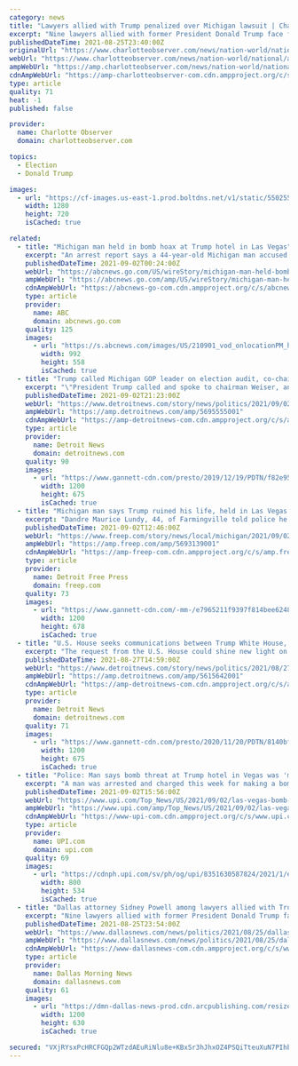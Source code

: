 ```yaml
---
category: news
title: "Lawyers allied with Trump penalized over Michigan lawsuit | Charlotte Observer"
excerpt: "Nine lawyers allied with former President Donald Trump face financial penalties and other sanctions in Michigan."
publishedDateTime: 2021-08-25T23:40:00Z
originalUrl: "https://www.charlotteobserver.com/news/nation-world/national/article253747698.html"
webUrl: "https://www.charlotteobserver.com/news/nation-world/national/article253747698.html"
ampWebUrl: "https://amp.charlotteobserver.com/news/nation-world/national/article253747698.html"
cdnAmpWebUrl: "https://amp-charlotteobserver-com.cdn.ampproject.org/c/s/amp.charlotteobserver.com/news/nation-world/national/article253747698.html"
type: article
quality: 71
heat: -1
published: false

provider:
  name: Charlotte Observer
  domain: charlotteobserver.com

topics:
  - Election
  - Donald Trump

images:
  - url: "https://cf-images.us-east-1.prod.boltdns.net/v1/static/5502557042001/c4cef625-20b7-4900-8d0e-b7aea9ac60c8/04971208-0b7e-48a6-9be9-aacd9ccfcccd/1280x720/match/image.jpg"
    width: 1280
    height: 720
    isCached: true

related:
  - title: "Michigan man held in bomb hoax at Trump hotel in Las Vegas"
    excerpt: "An arrest report says a 44-year-old Michigan man accused of creating a bomb hoax at the Trump International Hotel in Las Vegas told investigators he wanted to send a message that former Republican Pre"
    publishedDateTime: 2021-09-02T00:24:00Z
    webUrl: "https://abcnews.go.com/US/wireStory/michigan-man-held-bomb-hoax-trump-hotel-las-79778041"
    ampWebUrl: "https://abcnews.go.com/amp/US/wireStory/michigan-man-held-bomb-hoax-trump-hotel-las-79778041"
    cdnAmpWebUrl: "https://abcnews-go-com.cdn.ampproject.org/c/s/abcnews.go.com/amp/US/wireStory/michigan-man-held-bomb-hoax-trump-hotel-las-79778041"
    type: article
    provider:
      name: ABC
      domain: abcnews.go.com
    quality: 125
    images:
      - url: "https://s.abcnews.com/images/US/210901_vod_onlocationPM_hpMain_16x9_992.jpg"
        width: 992
        height: 558
        isCached: true
  - title: "Trump called Michigan GOP leader on election audit, co-chair says"
    excerpt: "\"President Trump called and spoke to chairman Weiser, and they had a conversation,\" Meshawn Maddock told a GOP group, according to a recording."
    publishedDateTime: 2021-09-02T21:23:00Z
    webUrl: "https://www.detroitnews.com/story/news/politics/2021/09/02/trump-called-michigan-gop-leader-election-audit-co-chair-says/5695555001/"
    ampWebUrl: "https://amp.detroitnews.com/amp/5695555001"
    cdnAmpWebUrl: "https://amp-detroitnews-com.cdn.ampproject.org/c/s/amp.detroitnews.com/amp/5695555001"
    type: article
    provider:
      name: Detroit News
      domain: detroitnews.com
    quality: 90
    images:
      - url: "https://www.gannett-cdn.com/presto/2019/12/19/PDTN/f82e95e2-ecbf-4b17-ba85-069563df9ec5-2019-1218-rb-me-trump-rally518.jpg?auto=webp&crop=3399,1912,x0,y173&format=pjpg&width=1200"
        width: 1200
        height: 675
        isCached: true
  - title: "Michigan man says Trump ruined his life, held in Las Vegas hotel bomb hoax"
    excerpt: "Dandre Maurice Lundy, 44, of Farmingville told police he put a Bible, a rock, a $1 bill and handwritten \"scriptures\" in a suitcase left at the hotel."
    publishedDateTime: 2021-09-02T12:46:00Z
    webUrl: "https://www.freep.com/story/news/local/michigan/2021/09/02/michigan-man-trump-hotel-las-vegas-bomb-hoax/5693139001/"
    ampWebUrl: "https://amp.freep.com/amp/5693139001"
    cdnAmpWebUrl: "https://amp-freep-com.cdn.ampproject.org/c/s/amp.freep.com/amp/5693139001"
    type: article
    provider:
      name: Detroit Free Press
      domain: freep.com
    quality: 73
    images:
      - url: "https://www.gannett-cdn.com/-mm-/e7965211f9397f814bee6248a15448630f8b1fa1/c=0-0-4890-2763/local/-/media/2017/04/10/USATODAY/USATODAY/636274355913027021-0425-TrumpHotelLV01.JPG?auto=webp&format=pjpg&width=1200"
        width: 1200
        height: 678
        isCached: true
  - title: "U.S. House seeks communications between Trump White House, Michigan Republicans"
    excerpt: "The request from the U.S. House could shine new light on Trump's efforts to challenge the results in Michigan and ho GOP leaders responded."
    publishedDateTime: 2021-08-27T14:59:00Z
    webUrl: "https://www.detroitnews.com/story/news/politics/2021/08/27/u-s-house-probes-trump-officials-exchanges-michigan-republicans/5615642001/"
    ampWebUrl: "https://amp.detroitnews.com/amp/5615642001"
    cdnAmpWebUrl: "https://amp-detroitnews-com.cdn.ampproject.org/c/s/amp.detroitnews.com/amp/5615642001"
    type: article
    provider:
      name: Detroit News
      domain: detroitnews.com
    quality: 71
    images:
      - url: "https://www.gannett-cdn.com/presto/2020/11/20/PDTN/8140bfd9-923a-4361-ba55-472e22f7b483-RTX8AUU7.JPG?auto=webp&crop=2529,1423,x0,y122&format=pjpg&width=1200"
        width: 1200
        height: 675
        isCached: true
  - title: "Police: Man says bomb threat at Trump hotel in Vegas was 'message' to ex-president"
    excerpt: "A man was arrested and charged this week for making a bomb threat at the Trump International Hotel in Las Vegas -- as a \"message\" to say the former president ruined his life over the last few years."
    publishedDateTime: 2021-09-02T15:56:00Z
    webUrl: "https://www.upi.com/Top_News/US/2021/09/02/las-vegas-bomb-threat-donald-trump/8351630587824/"
    ampWebUrl: "https://www.upi.com/amp/Top_News/US/2021/09/02/las-vegas-bomb-threat-donald-trump/8351630587824/"
    cdnAmpWebUrl: "https://www-upi-com.cdn.ampproject.org/c/s/www.upi.com/amp/Top_News/US/2021/09/02/las-vegas-bomb-threat-donald-trump/8351630587824/"
    type: article
    provider:
      name: UPI.com
      domain: upi.com
    quality: 69
    images:
      - url: "https://cdnph.upi.com/sv/ph/og/upi/8351630587824/2021/1/e1d3d27e6a20dd92244b9489011657aa/v1.5/Police-Man-says-bomb-threat-at-Trump-hotel-in-Vegas-was-message-to-ex-president.jpg"
        width: 800
        height: 534
        isCached: true
  - title: "Dallas attorney Sidney Powell among lawyers allied with Trump to be penalized over Michigan lawsuit"
    excerpt: "Nine lawyers allied with former President Donald Trump face financial penalties and other sanctions after a judge Wednesday said they had"
    publishedDateTime: 2021-08-25T23:54:00Z
    webUrl: "https://www.dallasnews.com/news/politics/2021/08/25/dallas-attorney-sidney-powell-among-lawyers-allied-with-trump-penalized-over-michigan-lawsuit/"
    ampWebUrl: "https://www.dallasnews.com/news/politics/2021/08/25/dallas-attorney-sidney-powell-among-lawyers-allied-with-trump-penalized-over-michigan-lawsuit/?outputType=amp"
    cdnAmpWebUrl: "https://www-dallasnews-com.cdn.ampproject.org/c/s/www.dallasnews.com/news/politics/2021/08/25/dallas-attorney-sidney-powell-among-lawyers-allied-with-trump-penalized-over-michigan-lawsuit/?outputType=amp"
    type: article
    provider:
      name: Dallas Morning News
      domain: dallasnews.com
    quality: 61
    images:
      - url: "https://dmn-dallas-news-prod.cdn.arcpublishing.com/resizer/bsGv3kupQn2C0Toxiu_4rh68Ito=/1200x630/smart/filters:no_upscale()/cloudfront-us-east-1.images.arcpublishing.com/dmn/2DI6CDQCQ7AVQJL7JQDPIE2Q3Q.jpg"
        width: 1200
        height: 630
        isCached: true

secured: "VXjRYsxPcHRCFGQp2WTzdAEuRiNlu8e+KBxSr3hJhxOZ4PSQiTteuXuN7PIhbjrRZm0LWKqPdnAAbFL9C0jo/CZ1CTKzd3IeOgjg6xJut/OufYjM9PBm6h6+VMkNxgoO+P1gnimUKhZjv4hPZ8Hcnh45HbIAVWurUNogp+Qhg4nyIYVwyJETO497QRzoHsNzdiHiA6T5OUfPtGkuVp6n/mcqI7kEnszaY1i7JHVX6BdGw4U8r4TsSipYpTxedrZ1UkMk3K6OjHnNTDpRMNIz3IYfJFWYZPDoLiaXWjk+sP9rHsDTM8byIyn9SMP15NOSSOTQ/TcSdiHeSn3qk+MHr5HvJ5yMui96aDSGNbpHN+M=;o/S5PLVl7zogPBhR70itiw=="
---
```


